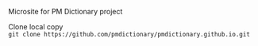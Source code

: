 Microsite for PM Dictionary project

Clone local copy  
`git clone https://github.com/pmdictionary/pmdictionary.github.io.git`
